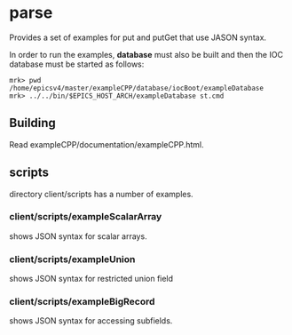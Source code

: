 # parse

Provides a set of examples for put and putGet that use JASON syntax.

In order to run the examples, **database** must also be built and then the IOC database must be started as follows:

    mrk> pwd
    /home/epicsv4/master/exampleCPP/database/iocBoot/exampleDatabase
    mrk> ../../bin/$EPICS_HOST_ARCH/exampleDatabase st.cmd



## Building

Read exampleCPP/documentation/exampleCPP.html.

## scripts

directory client/scripts has a number of examples.

### client/scripts/exampleScalarArray

shows JSON syntax for scalar arrays.


### client/scripts/exampleUnion

shows JSON syntax for restricted union field

### client/scripts/exampleBigRecord

shows JSON syntax for accessing subfields.

